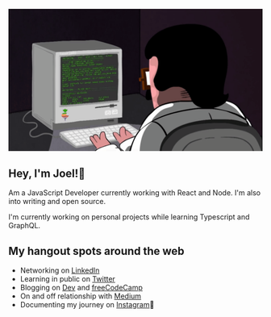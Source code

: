 ![gif](programming.gif)

## Hey, I'm Joel!👋

Am a JavaScript Developer currently working with React and Node. I'm also into writing and open source.

I'm currently working on personal projects while learning Typescript and GraphQL.

## My hangout spots around the web

- Networking on [LinkedIn](https://linkedin.com/in/codingknite)
- Learning in public on [Twitter](https://twitter.com/CodingKnite)
- Blogging on [Dev](https://dev.to/codingknite) and [freeCodeCamp](https://freecodecamp.org/news/author/codingknite)
- On and off relationship with [Medium](https://medium.com/@codingknite)
- Documenting my journey on [Instagram](https://instagram.com/codingknite)📸
